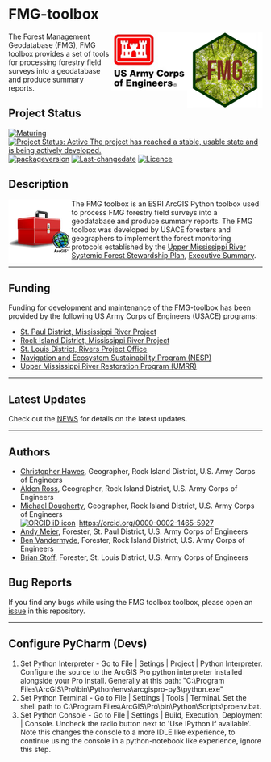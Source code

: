 

# FMG-toolbox

<img src="images/FMG-hex_400.png" width=150 align="right" />
<img src="images/USACE_200.png" width=150 align="right" />

The Forest Management Geodatabase (FMG), FMG toolbox provides a set of tools for processing forestry field surveys into a geodatabase and produce summary reports.




## Project Status
[![Maturing](https://img.shields.io/badge/lifecycle-maturing-blue.svg)](https://www.tidyverse.org/lifecycle)
[![Project Status: Active The project has reached a stable, usable state and is being actively developed.](https://www.repostatus.org/badges/latest/active.svg)](https://www.repostatus.org/#active)
[![packageversion](https://img.shields.io/badge/Package%20version-0.0.1-orange.svg?style=flat-square)](commits/main)
[![Last-changedate](https://img.shields.io/badge/last%20change-2022--11--23-yellowgreen.svg)](/commits/main)
[![Licence](https://img.shields.io/badge/licence-CC0-blue.svg)](http://choosealicense.com/licenses/cc0-1.0/)

## Description
<img src="images/ArcGISToolbox.jpg" width=125 align="left"  />

The FMG toolbox is an ESRI ArcGIS Python toolbox used to process FMG forestry field surveys into a geodatabase and produce summary reports. The FMG toolbox was developed by USACE foresters and geographers to implement the forest monitoring protocols established by the [Upper Mississippi River Systemic Forest Stewardship Plan](https://www.mvd.usace.army.mil/Portals/52/docs/regional_flood_risk_management/our_mississippi/UMRSystemicFSP7-26-12.pdf), [Executive Summary](https://www.mvd.usace.army.mil/Portals/52/docs/regional_flood_risk_management/our_mississippi/UMR/UMR%20Systemic%20FSP%20-%20Exec%20Summary%20Aug%202012.pdf).  

***



## Funding
Funding for development and maintenance of the FMG-toolbox has been provided by the following US Army Corps of Engineers (USACE) programs:

* [St. Paul District, Mississippi River Project](https://www.mvp.usace.army.mil/Missions/Recreation/)
* [Rock Island District, Mississippi River Project](https://www.mvr.usace.army.mil/Missions/Recreation/Mississippi-River-Project/)
* [St. Louis District, Rivers Project Office](https://www.mvs.usace.army.mil/Missions/Recreation/Rivers-Project-Office/)
* [Navigation and Ecosystem Sustainability Program (NESP)](https://www.mvr.usace.army.mil/Rock-Island-District/Programs/NESP/)
* [Upper Mississippi River Restoration Program (UMRR)](https://www.mvr.usace.army.mil/Missions/Environmental-Stewardship/Upper-Mississippi-River-Restoration/)

***

## Latest Updates
Check out the [NEWS](NEWS.md) for details on the latest updates.  

***  

## Authors
* [Christopher Hawes](mailto:Christopher.C.Hawes@usace.army.mil), Geographer, Rock Island District, U.S. Army Corps of Engineers
* [Alden Ross](mailto:alden.g.ross@usace.army.mil), Geographer, Rock Island District, U.S. Army Corps of Engineers
* [Michael Dougherty](mailto:Michael.P.Dougherty@usace.army.mil), Geographer, Rock Island District, U.S. Army Corps of Engineers <div itemscope itemtype="https://schema.org/Person"><a itemprop="sameAs" content="https://orcid.org/0000-0002-1465-5927" href="https://orcid.org/0000-0002-1465-5927" target="orcid.widget" rel="me noopener noreferrer" style="vertical-align:top;"><img src="https://orcid.org/sites/default/files/images/orcid_16x16.png" style="width:1em;margin-right:.5em;" alt="ORCID iD icon">https://orcid.org/0000-0002-1465-5927</a></div>
* [Andy Meier](Andrew.R.Meier@usace.army.mil), Forester, St. Paul District, U.S. Army Corps of Engineers
* [Ben Vandermyde](mailto:Benjamin.J.Vandermyde@usace.army.mil), Forester, Rock Island District, U.S. Army Corps of Engineers
* [Brian Stoff](Brian.W.Stoff@usace.army.mil), Forester, St. Louis District, U.S. Army Corps of Engineers

## Bug Reports
If you find any bugs while using the FMG toolbox toolbox, please open an [issue](https://github.com/ForestManagementGeodatabase/FMG-toolbox/issues) in this repository. 

*** 

## Configure PyCharm (Devs)
1. Set Python Interpreter - Go to File | Setings | Project <Project Name> | Python Interpreter. Configure the source to the ArcGIS Pro python interpreter installed alongside your Pro install. Generally at this path: "C:\Program Files\ArcGIS\Pro\bin\Python\envs\arcgispro-py3\python.exe"
2. Set Python Terminal - Go to File | Settings | Tools | Terminal. Set the shell path to C:\Program Files\ArcGIS\Pro\bin\Python\Scripts\proenv.bat.
3. Set Python Console - Go to File | Settings | Build, Execution, Deployment | Console. Uncheck the radio button next to 'Use IPython if available'. Note this changes the console to a more IDLE like experience, to continue using the console in a python-notebook like experience, ignore this step.


